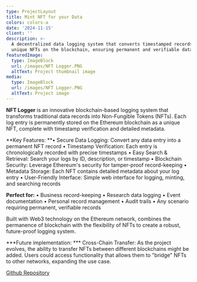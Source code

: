 ```yaml
---
type: ProjectLayout
title: Mint NFT for your Data
colors: colors-a
date: '2024-11-15'
client: ''
description: >-
  A decentralized data logging system that converts timestamped records into
  unique NFTs on the blockchain, ensuring permanent and verifiable data storage.
featuredImage:
  type: ImageBlock
  url: /images/NFT Logger.PNG
  altText: Project thumbnail image
media:
  type: ImageBlock
  url: /images/NFT Logger.PNG
  altText: Project image
---
```

**NFT Logger** is an innovative blockchain-based logging system that transforms traditional data records into Non-Fungible Tokens (NFTs). Each log entry is permanently stored on the Ethereum blockchain as a unique NFT, complete with timestamp verification and detailed metadata.

\*\*Key Features:
\*\*• Secure Data Logging: Convert any data entry into a permanent NFT record
• Timestamp Verification: Each entry is chronologically recorded with precise timestamps
• Easy Search & Retrieval: Search your logs by ID, description, or timestamp
• Blockchain Security: Leverage Ethereum's security for tamper-proof record-keeping
• Metadata Storage: Each NFT contains detailed metadata about your log entry
• User-Friendly Interface: Simple web interface for logging, minting, and searching records

**Perfect for:**
• Business record-keeping
• Research data logging
• Event documentation
• Personal record management
• Audit trails
• Any scenario requiring permanent, verifiable records

Built with Web3 technology on the Ethereum network, combines the permanence of blockchain with the flexibility of NFTs to create a robust, future-proof logging system.

\*\*\*Future implementation: \*\*\*
Cross-Chain Transfer: As the project evolves, the ability to transfer NFTs between different blockchains might be added. Users could access functionality that allows them to "bridge" NFTs to other networks, expanding the use case.



[Github Repository](https://github.com/HahaZaineb/NFT-Logger/tree/main)
